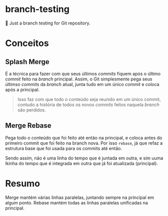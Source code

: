 # branch-testing
🌿 Just a branch testing for Git repository.

# Conceitos

## Splash Merge

É a técnica para fazer com que seus últimos _commits_ fiquem após o último _commit_ feito na _branch_ principal. Assim, o Git simplesmente pega seus últimso _commits_ da _branch_ atual, junta tudo em um único _commit_ e coloca após a principal.

> Isso faz com que todo o conteúdo seja reunido em um único commit, contudo a história de todos os novos _commits_ feitos naquela _branch_ são perdidos.

## Merge Rebase

Pega todo o conteúdo que foi feito até então na principal, e coloca antes do primeiro commit que foi feito na branch nova. Por isso `rebase`, já que refaz a estrutura base que foi usada para os commits até então.

Sendo assim, não é uma linha do tempo que é juntada em outra, e sim uuma lkinha do tempo que é integrada em outra que já foi atualizada (principal).

# Resumo

Merge mantém várias linhas paralelas, juntando sempre na principal em algum ponto. Rebase mantém todas as linhas paralelas unificadas na principal.
